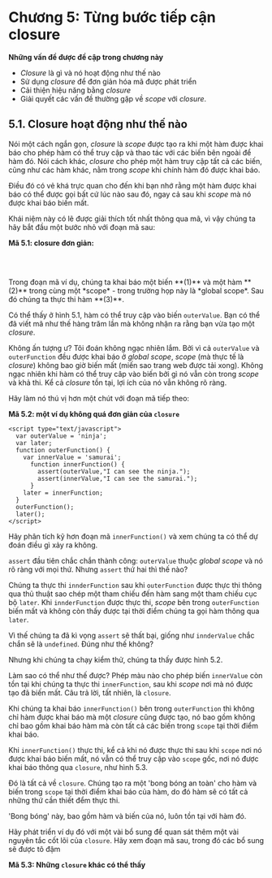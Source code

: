 # Chương 5: Từng bước tiếp cận closure
**Những vấn đề được đề cập trong chương này**
- *Closure* là gì và nó hoạt động như thế nào
- Sử dụng *closure* để đơn giản hóa mã được phát triển
- Cải thiện hiệu năng bằng *closure*
- Giải quyết các vấn đề thường gặp về *scope* với *closure*.
## 5.1. Closure hoạt động như thế nào
Nói một cách ngắn gọn, *closure* là *scope* được tạo ra khi một hàm được khai báo cho phép hàm có thể truy cập và thao tác với các biến bên ngoài để hàm đó. Nói cách khác, *closure* cho phép một hàm truy cập tất cả các biến, cũng như các hàm khác, nằm trong *scope* khi chính hàm đó được khai báo.

Điều đó có vẻ khá trực quan cho đến khi bạn nhớ rằng một hàm được khai báo có thể được gọi bất cứ lúc nào sau đó, ngay cả sau khi *scope* mà nó được khai báo biến mất.
      
Khái niệm này có lẽ được giải thích tốt nhất thông qua mã, vì vậy chúng ta hãy bắt đầu một bước nhỏ với đoạn mã sau:

**Mã 5.1: closure đơn giản:**  
<pre>
<script type="text/javascript">
  var outerValue = 'ninja';     // <b>(1)</b> định nghĩa một giá trị trong *global scope*
  
  function outerFunction() {
    assert(outerValue == "ninja","I can see the ninja.");     // <b>(2)</b> khai báo một hàm trong *global scope*
  }
  
  outerFunction();     // <b>(3)</b> thực thi hàm
</script>
</pre>
Trong đoạn mã ví dụ, chúng ta khai báo một biến **(1)** và một hàm **(2)** trong cùng một *scope* - trong trường họp này là *global scope*. Sau đó chúng ta thực thi hàm **(3)**.

Có thể thấy ở hình 5.1, hàm có thể truy cập vào biến `outerValue`. Bạn có thể đã viết mã như thế hàng trăm lần mà không nhận ra rằng bạn vừa tạo một *closure*.

Không ấn tượng ư? Tôi đoán không ngạc nhiên lắm. Bởi vì cả `outerValue` và `outerFunction` đều được khai báo ở *global scope*, *scope* (mà thực tế là *closure*) không bao giờ biến mất (miến sao trang web được tải xong). Không ngạc nhiên khi hàm có thể truy câp vào biến bởi gì nó vẫn còn trong *scope* và khả thi. Kể cả *closure* tồn tại, lợi ích của nó vẫn không rõ ràng.

Hãy làm nó thú vị hơn một chút với đoạn mã tiếp theo:

**Mã 5.2: một ví dụ không quá đơn giản của `closure`**
```
<script type="text/javascript">
  var outerValue = 'ninja';
  var later;      
  function outerFunction() {
    var innerValue = 'samurai';
      function innerFunction() {
        assert(outerValue,"I can see the ninja.");
        assert(innerValue,"I can see the samurai.");
      }
    later = innerFunction;
  }
  outerFunction();
  later();
</script>
```
Hãy phân tích kỹ hơn đoạn mã `innerFunction()` và xem chúng ta có thể dự đoán điều gì xảy ra không.

`assert` đầu tiên chắc chắn thành công: `outerValue` thuộc *global scope* và nó rõ ràng với mọi thứ. Nhưng `assert` thứ hai thì thế nào?

Chúng ta thực thi `innderFunction` sau khi `outerFunction` được thực thi thông qua thủ thuật sao chép một tham chiếu đến hàm sang một tham chiếu cục bộ `later`. Khi `innderFunction` được thực thi, *scope* bên trong `outerFunction` biến mất và không còn thấy được tại thời điểm chúng ta gọi hàm thông qua `later`.

Vì thế chúng ta đã kì vọng `assert` sẽ thất bại, giống như `innderValue` chắc chắn sẽ là `undefined`. Đúng như thế không?

Nhưng khi chúng ta chạy kiểm thử, chúng ta thấy được hình 5.2.

Làm sao có thể như thế được? Phép màu nào cho phép biến `innerValue` còn tồn tại khi chúng ta thực thi `innerFunction`, sau khi *scope* nơi mà nó được tạo đã biến mất. Câu trả lời, tất nhiên, là `closure`.

Khi chúng ta khai báo `innerFunction()` bên trong `outerFunction` thì không chỉ hàm được khai báo mà một *closure* cũng được tạo, nó bao gồm không chỉ bao gồm khai báo hàm mà còn tất cả các biến trong `scope` tại thời điểm khai báo.

Khi `innerFunction()` thực thi, kể cả khi nó được thực thi sau khi `scope` nơi nó được khai báo biến mất, nó vẫn có thể truy cập vào `scope` gốc, nơi nó được khai báo thông qua `closure`, như hình 5.3.

Đó là tất cả về `closure`. Chúng tạo ra một 'bong bóng an toàn' cho hàm và biến trong `scope` tại thời điểm khai báo của hàm, do đó hàm sẽ có tất cả những thứ cần thiết đểm thực thi.

'Bong bóng' này, bao gồm hàm và biến của nó, luôn tồn tại với hàm đó.

Hãy phát triển ví dụ đó với một vài bổ sung để quan sát thêm một vài nguyên tắc cốt lõi của `closure`. Hãy xem đoạn mã sau, trong đó các bổ sung sẽ được tô đậm

**Mã 5.3: Những `closure` khác có thể thấy**
<pre>
<script type="text/javascript">
  var outerValue = 'ninja';
  var later;
  function outerFunction() {
    var innerValue = 'samurai';
    function innerFunction(<b>paramValue</b>) {     // <b>(1)</b> Thêm tham số vào hàm
      assert(outerValue,"Inner can see the ninja.");
      assert(innerValue,"Inner can see the samurai.");
      <b>assert(paramValue,"Inner can see the wakizashi.");</b>     // <b>(2)</b> Kiểm thử nếu chúng ta có thể thấy tham số
      <b>assert(tooLate,"Inner can see the ronin.");</b>     // Kiểm thử nếu <i>closure</i> bao gồm cả biến được khai báo sau                                                                        // khi hàm được hai báo.
    }
    later = innerFunction;
  }
  assert(!tooLate,"Outer can't see the ronin.");     // <b>(3)</b> Tìm kiếm giá trị trước khi được khai báo trong cùng <i>scope</i>
  <b>var tooLate = 'ronin';</b>     // <b>(4)</b> Khai báo một biến sau khi khai báo <code>innerFunction</code>
  outerFunction();
  later('<b>wakizashi</b>');     // <b>(5)</b> Gọi <code>innerFunction</code> để chạy các kiểm thử bên trong nó.
</script>
</pre>
